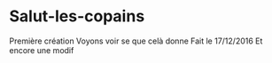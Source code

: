 # Salut-les-copains
Première création
Voyons voir se que celà donne
Fait le 17/12/2016
Et encore une modif
